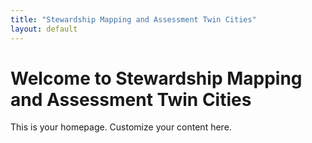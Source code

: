 ```yaml
---
title: "Stewardship Mapping and Assessment Twin Cities"
layout: default
---
```


# Welcome to Stewardship Mapping and Assessment Twin Cities

This is your homepage. Customize your content here.


